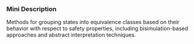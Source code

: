 ### Mini Description

Methods for grouping states into equivalence classes based on their behavior with respect to safety properties, including bisimulation-based approaches and abstract interpretation techniques.

